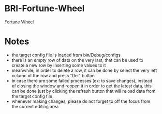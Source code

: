 # BRI-Fortune-Wheel

Fortune Wheel

# Notes

-   the target config file is loaded from bin/Debug/configs
-   there is an empty row of data on the very last, that can be used to create a new row by inserting some values to it
-   meanwhile, in order to delete a row, it can be done by select the very left column of the row and press "Del" button
-   in case there are some failed processes (ex: to save changes), instead of closing the window and reopen it in order to get the latest data, this can be done just by clicking the refresh button that will reload data from the target config file
-   whenever making changes, please do not forget to off the focus from the current editing area
